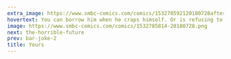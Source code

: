 ```yaml
---
extra_image: https://www.smbc-comics.com/comics/153278592120180728after.png
hovertext: You can borrow him when he craps himself. Or is refusing to eat. Or pours water all over himself. Or won't sleep. Or won't stop screaming.
image: https://www.smbc-comics.com/comics/1532785814-20180728.png
next: the-horrible-future
prev: bar-joke-2
title: Yours
---
```

